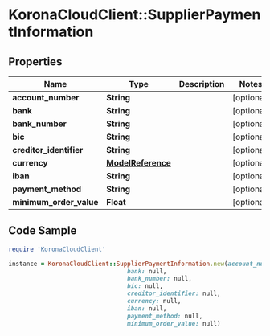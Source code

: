 # KoronaCloudClient::SupplierPaymentInformation

## Properties

Name | Type | Description | Notes
------------ | ------------- | ------------- | -------------
**account_number** | **String** |  | [optional] 
**bank** | **String** |  | [optional] 
**bank_number** | **String** |  | [optional] 
**bic** | **String** |  | [optional] 
**creditor_identifier** | **String** |  | [optional] 
**currency** | [**ModelReference**](ModelReference.md) |  | [optional] 
**iban** | **String** |  | [optional] 
**payment_method** | **String** |  | [optional] 
**minimum_order_value** | **Float** |  | [optional] 

## Code Sample

```ruby
require 'KoronaCloudClient'

instance = KoronaCloudClient::SupplierPaymentInformation.new(account_number: null,
                                 bank: null,
                                 bank_number: null,
                                 bic: null,
                                 creditor_identifier: null,
                                 currency: null,
                                 iban: null,
                                 payment_method: null,
                                 minimum_order_value: null)
```



